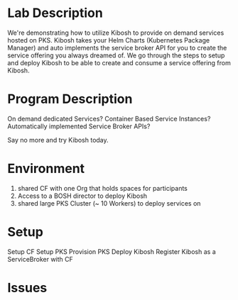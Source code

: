 # Lab Description

We're demonstrating how to utilize Kibosh to provide on demand services hosted on PKS. Kibosh takes your Helm Charts (Kubernetes Package Manager) and auto implements the service broker API for you to create the service offering you always dreamed of. We go through the steps to setup and deploy Kibosh to be able to create and consume a service offering from Kibosh.

# Program Description
On demand dedicated Services?
Container Based Service Instances?
Automatically implemented Service Broker APIs?

Say no more and try Kibosh today.


# Environment

  1. shared CF with one Org that holds spaces for participants
  2. Access to a BOSH director to deploy Kibosh
  3. shared large PKS Cluster (~ 10 Workers) to deploy services on

# Setup
Setup CF
Setup PKS
Provision PKS
Deploy Kibosh
Register Kibosh as a ServiceBroker with CF


# Issues
